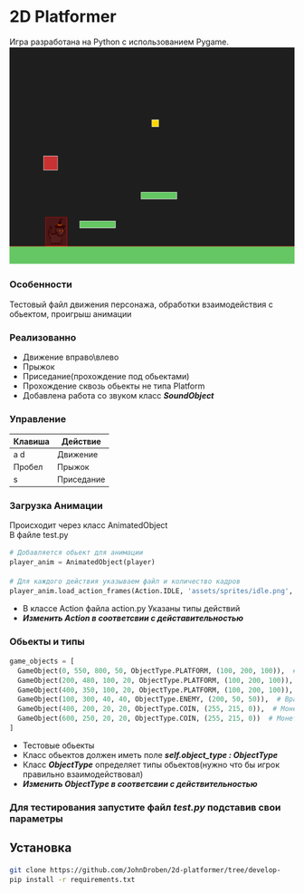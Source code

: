 # 2D Platformer
Игра разработана на Python с использованием Pygame.
![Gameplay Demo](Characters/assets/demonstration.gif)

### Особенности
Тестовый файл движения персонажа, обработки взаимодействия с обьектом, проигрыш анимации
### Реализованно
* Движение вправо\влево
* Прыжок
* Приседание(прохождение под обьектами)
* Прохождение сквозь обьекты не типа Platform
* Добавлена работа со звуком класс ___SoundObject___

### Управление

| Клавиша | Действие       |
|---------|---------------|
| a d     | Движение      |
| Пробел  | Прыжок        |
| s       | Приседание    |


### Загрузка Анимации
Происходит через класс AnimatedObject  
В файле test.py 
````python
# Добавляется обьект для анимации
player_anim = AnimatedObject(player)

# Для каждого действия указываем файл и количество кадров
player_anim.load_action_frames(Action.IDLE, 'assets/sprites/idle.png', 7)
````
* В классе Action файла action.py Указаны типы действий
* ___Изменить Action  в соответсвии с дейстaвительностью___

### Обьекты и типы
 ````python
 game_objects = [
   GameObject(0, 550, 800, 50, ObjectType.PLATFORM, (100, 200, 100)),  # Пол
   GameObject(200, 480, 100, 20, ObjectType.PLATFORM, (100, 200, 100)),  # Платформа 1
   GameObject(400, 350, 100, 20, ObjectType.PLATFORM, (100, 200, 100)),  # Платформа 2
   GameObject(100, 300, 40, 40, ObjectType.ENEMY, (200, 50, 50)),  # Враг
   GameObject(400, 200, 20, 20, ObjectType.COIN, (255, 215, 0)),  # Монетка
   GameObject(600, 250, 20, 20, ObjectType.COIN, (255, 215, 0))  # Монетка
]
 ````
* Тестовые обьекты 
* Класс обьектов должен иметь поле  ___self.object_type : ObjectType___
* Класс ___ObjectType___ определяет типы обьектов(нужно что бы игрок правильно взаимодействовал)
* ___Изменить ObjectType в соответсвии с действительностью___

### Для тестирования запустите файл _test.py_ подставив свои параметры

## Установка
```bash
git clone https://github.com/JohnDroben/2d-platformer/tree/develop-
pip install -r requirements.txt